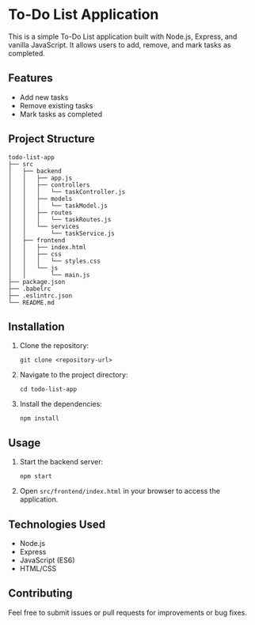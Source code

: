 # To-Do List Application

This is a simple To-Do List application built with Node.js, Express, and vanilla JavaScript. It allows users to add, remove, and mark tasks as completed.

## Features

- Add new tasks
- Remove existing tasks
- Mark tasks as completed

## Project Structure

```
todo-list-app
├── src
│   ├── backend
│   │   ├── app.js
│   │   ├── controllers
│   │   │   └── taskController.js
│   │   ├── models
│   │   │   └── taskModel.js
│   │   ├── routes
│   │   │   └── taskRoutes.js
│   │   └── services
│   │       └── taskService.js
│   ├── frontend
│   │   ├── index.html
│   │   ├── css
│   │   │   └── styles.css
│   │   └── js
│   │       └── main.js
├── package.json
├── .babelrc
├── .eslintrc.json
└── README.md
```

## Installation

1. Clone the repository:
   ```
   git clone <repository-url>
   ```
2. Navigate to the project directory:
   ```
   cd todo-list-app
   ```
3. Install the dependencies:
   ```
   npm install
   ```

## Usage

1. Start the backend server:
   ```
   npm start
   ```
2. Open `src/frontend/index.html` in your browser to access the application.

## Technologies Used

- Node.js
- Express
- JavaScript (ES6)
- HTML/CSS

## Contributing

Feel free to submit issues or pull requests for improvements or bug fixes.
 
